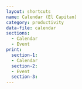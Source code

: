 ```yaml
---
layout: shortcuts
name: Calendar (El Capitan)
category: productivity
data-file: calendar
sections:
  - Calendar
  - Event
print:
  section-1:
  - Calendar
  section-2:
  - Event
  section-3:
---
```

